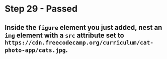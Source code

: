 # Step 29 - Passed
## Inside the `figure` element you just added, nest an `img` element with a `src` attribute set to `https://cdn.freecodecamp.org/curriculum/cat-photo-app/cats.jpg`.

